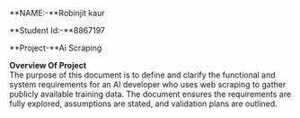 **NAME:-**Robinjit kaur  

**Student Id:-**8867197  

**Project-**Ai Scraping  

**Overview Of Project**  
The purpose of this document is to define and clarify the functional and system requirements for an AI developer who uses web scraping to gather publicly available training data. The document ensures the requirements are fully explored, assumptions are stated, and validation plans are outlined.  



